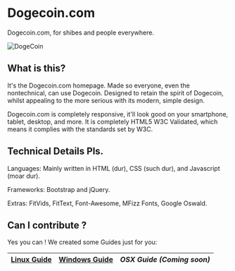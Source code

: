 # Dogecoin.com

Dogecoin.com, for shibes and people everywhere.

![DogeCoin](http://static.tumblr.com/ppdj5y9/Ae9mxmxtp/300coin.png)

## What is this?
It's the Dogecoin.com homepage. Made so everyone, even the nontechnical, can use Dogecoin.
Designed to retain the spirit of Dogecoin, whilst appealing to the more serious with its modern, simple design.

Dogecoin.com is completely responsive, it'll look good on your smartphone, tablet, desktop, and more.
It is completely HTML5 W3C Validated, which means it complies with the standards set by W3C.

## Technical Details Pls.
Languages:
Mainly written in HTML (dur), CSS (such dur), and Javascript (moar dur).

Frameworks:
Bootstrap and jQuery.

Extras:
FitVids, FitText, Font-Awesome, MFizz Fonts, Google Oswald.

## Can I contribute ?
Yes you can !
We created some Guides just for you:

| [Linux Guide][G1] | [Windows Guide][G2] | *OSX Guide (Coming soon)* |
|:-----------------:|:-------------------:|:-------------------------:|

[G1]: https://github.com/dogecoin/dogecoin.com/blob/gh-pages/getting-started/contribute_linux.md
[G2]: https://github.com/dogecoin/dogecoin.com/blob/gh-pages/getting-started/contribute_windows.md
